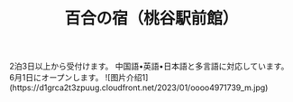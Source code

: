 
</head>
<body>
    <header>
        <h1>百合の宿（桃谷駅前館）</h1>
    </header>
2泊3日以上から受付けます。
中国語•英語•日本語と多言語に対応しています。
6月1日にオープンします。
![图片介绍1](https://d1grca2t3zpuug.cloudfront.net/2023/01/oooo4971739_m.jpg)
